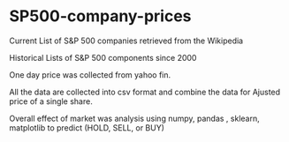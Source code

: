 # SP500-company-prices

Current List of S&P 500 companies retrieved from the Wikipedia

Historical Lists of S&P 500 components since 2000

One day price was collected from yahoo fin.

All the data are collected into csv format and combine the data for Ajusted price of a single share.

Overall effect of market was analysis using numpy, pandas , sklearn, matplotlib
to predict (HOLD, SELL, or BUY)

